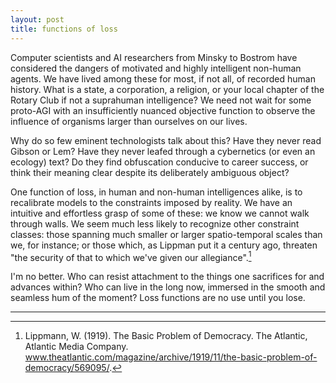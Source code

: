 ```yaml
---
layout: post
title: functions of loss
---
```


Computer scientists and AI researchers from Minsky to Bostrom have considered the dangers of motivated and highly intelligent non-human agents. We have lived among these for most, if not all, of recorded human history. What is a state, a corporation, a religion, or your local chapter of the Rotary Club if not a suprahuman intelligence? We need not wait for some proto-AGI with an insufficiently nuanced objective function to observe the influence of organisms larger than ourselves on our lives.

Why do so few eminent technologists talk about this? Have they never read Gibson or Lem? Have they never leafed through a cybernetics (or even an ecology) text? Do they find obfuscation conducive to career success, or think their meaning clear despite its deliberately ambiguous object?

One function of loss, in human and non-human intelligences alike, is to recalibrate models to the constraints imposed by reality. We have an intuitive and effortless grasp of some of these: we know we cannot walk through walls. We seem much less likely to recognize other constraint classes: those spanning much smaller or larger spatio-temporal scales than we, for instance; or those which, as Lippman put it a century ago, threaten "the security of that to which we've given our allegiance".[^1]

I'm no better. Who can resist attachment to the things one sacrifices for and advances within? Who can live in the long now, immersed in the smooth and seamless hum of the moment? Loss functions are no use until you lose.

---

[^1]: Lippmann, W. (1919). The Basic Problem of Democracy. The Atlantic, Atlantic Media Company. <a href="www.theatlantic.com/magazine/archive/1919/11/the-basic-problem-of-democracy/569095/">www.theatlantic.com/magazine/archive/1919/11/the-basic-problem-of-democracy/569095/</a>. 
